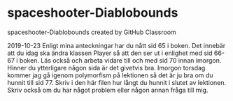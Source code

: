 # spaceshooter-Diablobounds
spaceshooter-Diablobounds created by GitHub Classroom

2019-10-23
Enligt mina anteckningar har du nått sid 65 i boken.
Det innebär att du idag ska ändra klassen Player så att den ser ut i enlighet med sid 66-67 i boken. Läs också och arbeta vidare till och med sid 70 innan imorgon.
Hinner du ytterligare någon sida är det givetvis bra. Imorgon torsdag kommer jag gå igenom polymorfism på lektionen så det är ju bra om du hunnit till sid 77.
Skriv i den här filen hur långt du hunnit i slutet av lektionen. Skriv också om du har något problem eller någon annan fråga till mig. 

